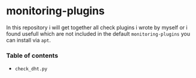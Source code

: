 # monitoring-plugins
In this repository i will get together all check plugins i wrote by myself or i found usefull which are not included in the default ```monitoring-plugins``` you can install via ```apt```.

### Table of contents
- ```check_dht.py```
